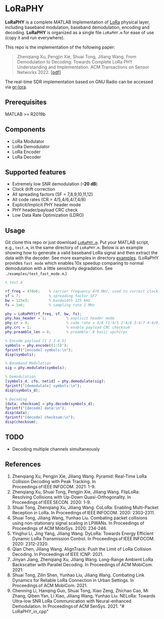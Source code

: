 # LoRaPHY

**LoRaPHY** is a complete MATLAB implementation of [LoRa](https://en.wikipedia.org/wiki/LoRa) physical layer, including baseband modulation, baseband demodulation, encoding and decoding.
**LoRaPHY** is organized as a single file `LoRaPHY.m` for ease of use (copy it and run everywhere).

This repo is the implementation of the following paper:
> Zhenqiang Xu, Pengjin Xie, Shuai Tong, Jiliang Wang. From Demodulation to Decoding: Towards Complete LoRa PHY Understanding and Implementation. ACM Transactions on Sensor Networks 2022. [[pdf]](https://dl.acm.org/doi/10.1145/3546869)

The real-time SDR implementation based on GNU Radio can be accessed via [gr-lora](https://github.com/jkadbear/gr-lora).

## Prerequisites
MATLAB >= R2019b

## Components

- LoRa Modulator
- LoRa Demodulator
- LoRa Encoder
- LoRa Decoder

## Supported features

- Extremely low SNR demodulation (**-20 dB**)
- Clock drift correction
- All spreading factors (SF = 7,8,9,10,11,12)
- All code rates (CR = 4/5,4/6,4/7,4/8)
- Explicit/Implicit PHY header mode
- PHY header/payload CRC check
- Low Data Rate Optimization (LDRO)

## Usage

Git clone this repo or just download [`LoRaPHY.m`](https://raw.githubusercontent.com/jkadbear/LoRaPHY/master/LoRaPHY.m).
Put your MATLAB script, e.g., `test.m`, in the same directory of `LoRaPHY.m`.
Below is an example showing how to generate a valid baseband LoRa signal and then extract the data with the decoder.
See more examples in directory [examples](./examples).
(LoRaPHY provides `fast mode` which enables 10x speedup comparing to normal demodulation with a little sensitivity degradation. See `./examples/test_fast_mode.m`.)

```matlab
% test.m

rf_freq = 470e6;    % carrier frequency 470 MHz, used to correct clock drift
sf = 7;             % spreading factor SF7
bw = 125e3;         % bandwidth 125 kHz
fs = 1e6;           % sampling rate 1 MHz

phy = LoRaPHY(rf_freq, sf, bw, fs);
phy.has_header = 1;         % explicit header mode
phy.cr = 4;                 % code rate = 4/8 (1:4/5 2:4/6 3:4/7 4:4/8)
phy.crc = 1;                % enable payload CRC checksum
phy.preamble_len = 8;       % preamble: 8 basic upchirps

% Encode payload [1 2 3 4 5]
symbols = phy.encode((1:5)');
fprintf("[encode] symbols:\n");
disp(symbols);

% Baseband Modulation
sig = phy.modulate(symbols);

% Demodulation
[symbols_d, cfo, netid] = phy.demodulate(sig);
fprintf("[demodulate] symbols:\n");
disp(symbols_d);

% Decoding
[data, checksum] = phy.decode(symbols_d);
fprintf("[decode] data:\n");
disp(data);
fprintf("[decode] checksum:\n");
disp(checksum);
```

## TODO

- Decoding multiple channels simultaneously

## References

1. Zhenqiang Xu, Pengjin Xie, Jiliang Wang. Pyramid: Real-Time LoRa Collision Decoding with Peak Tracking. In Proceedings of IEEE INFOCOM. 2021: 1-9.
2. Zhenqiang Xu, Shuai Tong, Pengjin Xie, Jiliang Wang. FlipLoRa: Resolving Collisions with Up-Down Quasi-Orthogonality. In Proceedings of IEEE SECON. 2020: 1-9.
3. Shuai Tong, Zhenqiang Xu, Jiliang Wang. CoLoRa: Enabling Multi-Packet Reception in LoRa. In Proceedings of IEEE INFOCOM. 2020: 2303-2311.
4. Shuai Tong, Jiliang Wang, Yunhao Liu. Combating packet collisions using non-stationary signal scaling in LPWANs. In Proceedings of Proceedings of ACM MobiSys. 2020: 234-246.
5. Yinghui Li, Jing Yang, Jiliang Wang. DyLoRa: Towards Energy Efficient Dynamic LoRa Transmission Control. In Proceedings of IEEE INFOCOM. 2020: 2312-2320.
6. Qian Chen, Jiliang Wang. AlignTrack: Push the Limit of LoRa Collision Decoding. In Proceedings of IEEE ICNP. 2021.
7. Jinyan Jiang, Zhenqiang Xu, Jiliang Wang. Long-Range Ambient LoRa Backscatter with Parallel Decoding. In Proceedings of ACM MobiCom. 2021.
8. Shuai Tong, Zilin Shen, Yunhao Liu, Jiliang Wang. Combating Link Dynamics for Reliable LoRa Connection in Urban Settings. In Proceedings of ACM MobiCom. 2021.
9. Chenning Li, Hanqing Guo, Shuai Tong, Xiao Zeng, Zhichao Cao, Mi Zhang, Qiben Yan, Li Xiao, Jiliang Wang, Yunhao Liu. NELoRa: Towards Ultra-low SNR LoRa Communication with Neural-enhanced Demodulation. In Proceedings of ACM SenSys. 2021.
"# LoRaPHY_in_cpp" 
